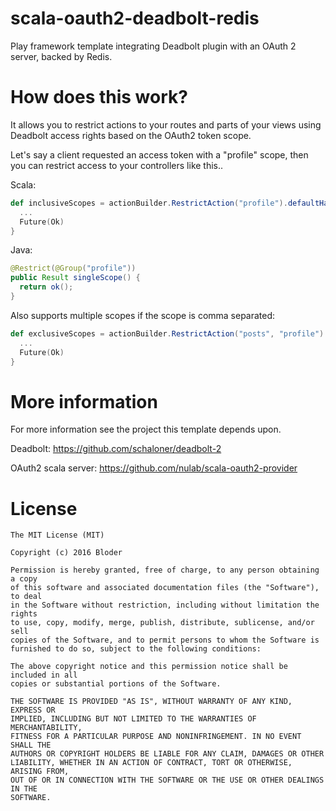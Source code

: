 # scala-oauth2-deadbolt-redis
Play framework template integrating Deadbolt plugin with an OAuth 2 server, backed by Redis.

# How does this work?
 
 It allows you to restrict actions to your routes and parts of your views using Deadbolt access rights based on the OAuth2 token scope.
 
 Let's say a client requested an access token with a "profile" scope, then you can restrict access to your controllers like this..
 
 Scala:
```scala
def inclusiveScopes = actionBuilder.RestrictAction("profile").defaultHandler() { implicit request =>
  ...
  Future(Ok)
}
```
 Java:
```java
@Restrict(@Group("profile"))
public Result singleScope() {
  return ok();
}
```

Also supports multiple scopes if the scope is comma separated:
```scala
def exclusiveScopes = actionBuilder.RestrictAction("posts", "profile").defaultHandler() { implicit request =>
  ...
  Future(Ok)
}
```

# More information

For more information see the project this template depends upon.

Deadbolt:
https://github.com/schaloner/deadbolt-2

OAuth2 scala server:
https://github.com/nulab/scala-oauth2-provider



# License

```
The MIT License (MIT)

Copyright (c) 2016 Bloder

Permission is hereby granted, free of charge, to any person obtaining a copy
of this software and associated documentation files (the "Software"), to deal
in the Software without restriction, including without limitation the rights
to use, copy, modify, merge, publish, distribute, sublicense, and/or sell
copies of the Software, and to permit persons to whom the Software is
furnished to do so, subject to the following conditions:

The above copyright notice and this permission notice shall be included in all
copies or substantial portions of the Software.

THE SOFTWARE IS PROVIDED "AS IS", WITHOUT WARRANTY OF ANY KIND, EXPRESS OR
IMPLIED, INCLUDING BUT NOT LIMITED TO THE WARRANTIES OF MERCHANTABILITY,
FITNESS FOR A PARTICULAR PURPOSE AND NONINFRINGEMENT. IN NO EVENT SHALL THE
AUTHORS OR COPYRIGHT HOLDERS BE LIABLE FOR ANY CLAIM, DAMAGES OR OTHER
LIABILITY, WHETHER IN AN ACTION OF CONTRACT, TORT OR OTHERWISE, ARISING FROM,
OUT OF OR IN CONNECTION WITH THE SOFTWARE OR THE USE OR OTHER DEALINGS IN THE
SOFTWARE.
```
